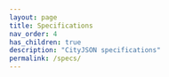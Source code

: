 ```yaml
---
layout: page
title: Specifications
nav_order: 4
has_children: true
description: "CityJSON specifications"
permalink: /specs/
---
```




